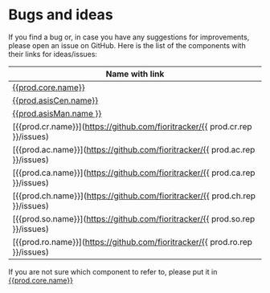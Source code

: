 # Bugs and ideas

If you find a bug or, in case you have any suggestions for improvements, please open an issue on GitHub. Here is the list of the components with their links for ideas/issues: 

| Name with link|
|-------------------------------------------------------------------------------------------------|
| [{{prod.core.name}}](https://github.com/fioritracker/{{prod.core.rep}}/issues)               |
| [{{prod.asisCen.name}}](https://github.com/fioritracker/{{prod.asisCen.rep}}/issues) |
| [{{prod.asisMan.name }}](https://github.com/fioritracker/{{prod.asisMan.rep}}/issues) |
| [{{prod.cr.name}}](https://github.com/fioritracker/{{ prod.cr.rep }}/issues)             |
| [{{prod.ac.name}}](https://github.com/fioritracker/{{ prod.ac.rep }}/issues)             |
| [{{prod.ca.name}}](https://github.com/fioritracker/{{ prod.ca.rep }}/issues)             |
| [{{prod.ch.name}}](https://github.com/fioritracker/{{ prod.ch.rep }}/issues)             |
| [{{prod.so.name}}](https://github.com/fioritracker/{{ prod.so.rep }}/issues)             |
| [{{prod.ro.name}}](https://github.com/fioritracker/{{ prod.ro.rep }}/issues)            |

If you are not sure which component to refer to, please put it in  [{{prod.core.name}}](https://github.com/fioritracker/{{prod.core.rep}}/issues)

